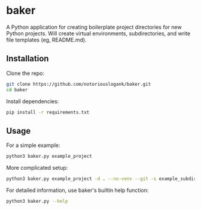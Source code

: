 # baker

A Python application for creating boilerplate project directories for new Python projects. Will create virtual environments, subdirectories, and write file templates (eg, README.md).

## Installation

Clone the repo:

```bash
git clone https://github.com/notoriouslogank/baker.git
cd baker
```

Install dependencies:
```bash
pip install -r requirements.txt
```

## Usage

For a simple example:

```bash
python3 baker.py example_project
```

More complicated setup:
```bash
python3 baker.py example_project -d . --no-venv --git -s example_subdirectory
```

For detailed information, use baker's builtin help function:

```bash
python3 baker.py --help
```
